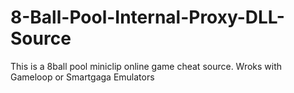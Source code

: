 # 8-Ball-Pool-Internal-Proxy-DLL-Source
This is a 8ball pool miniclip online game cheat source. Wroks with Gameloop or Smartgaga Emulators
